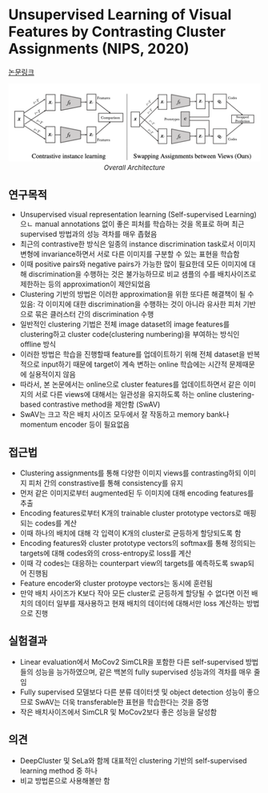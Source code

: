 # Unsupervised Learning of Visual Features by Contrasting Cluster Assignments (NIPS, 2020)

[논문링크](https://proceedings.neurips.cc/paper/2020/hash/70feb62b69f16e0238f741fab228fec2-Abstract.html)

<p align="center">
    <img width="600" alt='fig1' src="./img/05_13_01.png?raw=true"></br>
    <em><font size=2>Overall Architecture</font></em>
</p>

## 연구목적
- Unsupervised visual representation learning (Self-supervised Learning)으ㄴ manual annotations 없이 좋은 피처를 학습하는 것을 목표로 하며 최근 supervised 방법과의 성능 격차를 매우 좁혔음
- 최근의 contrastive한 방식은 일종의 instance discrimination task로서 이미지 변형에 invariance하면서 서로 다른 이미지를 구분할 수 있는 표현을 학습함
- 이때 positive pairs와 negative pairs가 가능한 많이 필요한데 모든 이미지에 대해 discrimination을 수행하는 것은 불가능하므로 비교 샘플의 수를 배치사이즈로 제한하는 등의 approximation이 제안되었음
- Clustering 기반의 방법은 이러한 approximation을 위한 또다른 해결책이 될 수 있음: 각 이미지에 대한 discrimination을 수행하는 것이 아니라 유사한 피처 기반으로 묶은 클러스터 간의 discrimination 수행
- 일반적인 clustering 기법은 전체 image dataset의 image features를 clustering하고 cluster code(clustering numbering)을 부여하는 방식인 offline 방식
- 이러한 방법은 학습을 진행할때 feature를 업데이트하기 위해 전체 dataset을 반복적으로 input하기 때문에 target이 계속 변하는 online 학습에는 시간적 문제때문에 실용적이지 않음
- 따라서, 본 논문에서는 online으로 cluster features를 업데이트하면서 같은 이미지의 서로 다른 views에 대해서는 일관성을 유지하도록 하는 online clustering-based contrastive method을 제안함 (SwAV)
- SwAV는 크고 작은 배치 사이즈 모두에서 잘 작동하고 memory bank나 momentum encoder 등이 필요없음

## 접근법
- Clustering assignments를 통해 다양한 이미지 views를 contrasting하되 이미지 피처 간의 constrastive를 통해 consistency를 유지
- 먼저 같은 이미지로부터 augmented된 두 이미지에 대해 encoding features를 추출
- Encoding features로부터 K개의 trainable cluster prototype vectors로 매핑되는 codes를 계산
- 이때 하나의 배치에 대해 각 입력이 K개의 cluster로 균등하게 할당되도록 함
- Encoding features와 cluster prototype vectors의 softmax를 통해 정의되는 targets에 대해 codes와의 cross-entropy로 loss를 계산
- 이때 각 codes는 대응하는 counterpart view의 targets를 예측하도록 swap되어 진행됨
- Feature encoder와 cluster protoype vectors는 동시에 훈련됨
- 만약 배치 사이즈가 K보다 작아 모든 cluster로 균등하게 할당될 수 없다면 이전 배치의 데이터 일부를 재사용하고 현재 배치의 데이터에 대해서만 loss 계산하는 방법으로 진행

## 실험결과
- Linear evaluation에서 MoCov2 SimCLR을 포함한 다른 self-supervised 방법들의 성능을 능가하였으며, 같은 백본의 fully supervised 성능과의 격차를 매우 줄임
- Fully supervised 모델보다 다른 분류 데이터셋 및 object detection 성능이 좋으므로 SwAV는 더욱 transferable한 표현을 학습한다는 것을 증명
- 작은 배치사이즈에서 SimCLR 및 MoCov2보다 좋은 성능을 달성함
  
## 의견
- DeepCluster 및 SeLa와 함께 대표적인 clustering 기반의 self-supervised learning method 중 하나
- 비교 방법론으로 사용해볼만 함